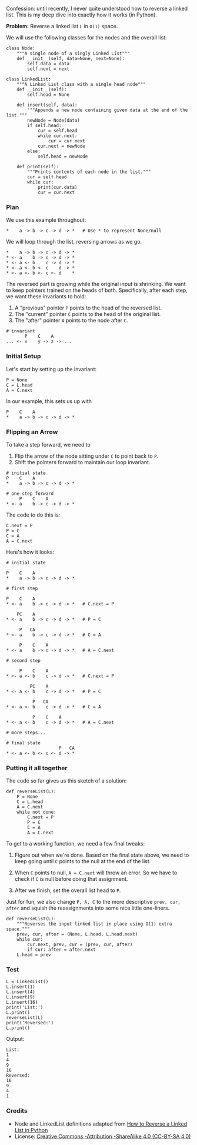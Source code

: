 Confession: until recently, I never quite understood how to reverse a linked list. This is my deep dive into exactly how it works (in Python).

**Problem:** Reverse a linked list `L` in `O(1)` space.

We will use the following classes for the nodes and the overall list:
```
class Node:
    """A single node of a singly Linked List"""
    def __init__(self, data=None, next=None): 
        self.data = data
        self.next = next

class LinkedList:
    """A Linked List class with a single head node"""
    def __init__(self):  
        self.head = None
    
    def insert(self, data):
        """Appends a new node containing given data at the end of the list."""
        newNode = Node(data)
        if self.head:
            cur = self.head
            while cur.next:
                cur = cur.next
            cur.next = newNode
        else:
            self.head = newNode
  
    def print(self):
        """Prints contents of each node in the list."""
        cur = self.head
        while cur:
            print(cur.data)
            cur = cur.next
```

### Plan

We use this example throughout:
```
*    a -> b -> c -> d -> *   # Use * to represent None/null
```
We will loop through the list, reversing arrows as we go.
```
*    a -> b -> c -> d -> *
* <- a    b -> c -> d -> *
* <- a <- b    c -> d -> *
* <- a <- b <- c    d -> *
* <- a <- b <- c <- d    *
```
The reversed part is growing while the original input is shrinking. We want to keep pointers trained on the heads of both. Specifically, after each step, we want these invariants to hold:

1. A "previous" pointer `P` points to the head of the reversed list.
2. The "current" pointer `C` points to the head of the original list.
3. The "after" pointer `A` points to the node after `C`.

```
# invariant
       P    C    A
... <- x    y -> z -> ...
```

### Initial Setup

Let's start by setting up the invariant:
```
P = None
C = L.head
A = C.next
```
In our example, this sets us up with
```
P    C    A                
*    a -> b -> c -> d -> *
```

### Flipping an Arrow
To take a step forward, we need to

1. Flip the arrow of the node sitting under `C` to point back to `P`.
2. Shift the pointers forward to maintain our loop invariant.

```
# initial state
P    C    A          
*    a -> b -> c -> d -> *

# one step forward
     P    C    A
* <- a    b -> c -> d -> *
```

The code to do this is:
```
C.next = P
P = C
C = A
A = C.next
```

Here's how it looks:
```
# initial state

P    C    A            
*    a -> b -> c -> d -> *

# first step

P    C    A
* <- a    b -> c -> d -> *   # C.next = P

    PC    A
* <- a    b -> c -> d -> *   # P = C

     P   CA
* <- a    b -> c -> d -> *   # C = A

     P    C    A
* <- a    b -> c -> d -> *   # A = C.next

# second step

     P    C    A
* <- a <- b    c -> d -> *   # C.next = P

         PC    A
* <- a <- b    c -> d -> *   # P = C

          P   CA
* <- a <- b    c -> d -> *   # C = A

          P    C    A
* <- a <- b    c -> d -> *   # A = C.next

# more steps...

# final state
                    P   CA
* <- a <- b <- c <- d -> *
```


### Putting it all together

The code so far gives us this sketch of a solution:

```
def reverseList(L):
    P = None
    C = L.head
    A = C.next
    while not done:
        C.next = P
        P = C
        C = A
        A = C.next
```

To get to a working function, we need a few final tweaks:

1. Figure out when we're done. Based on the final state above, we need to keep going until `C` points to the null at the end of the list.

2. When `C` points to null, `A = C.next` will throw an error. So we have to check if `C` is null before doing that assignment.

3. After we finish, set the overall list head to `P`.

Just for fun, we also change `P, A, C` to the more descriptive `prev, cur, after` and squish the reassignments into some nice little one-liners.

```
def reverseList(L):
    """Reverses the input linked list in place using O(1) extra space."""
    prev, cur, after = (None, L.head, L.head.next)
    while cur:
        cur.next, prev, cur = (prev, cur, after)
        if cur: after = after.next
    L.head = prev
```

### Test

```
L = LinkedList()
L.insert(1)
L.insert(4)
L.insert(9)
L.insert(16)
print('List:')
L.print()
reverseList(L)
print('Reversed:')
L.print()
```

Output:
```
List:
1
4
9
16
Reversed:
16
9
4
1
```

### Credits
- Node and LinkedList definitions adapted from [How to Reverse a Linked List in Python](https://www.educative.io/edpresso/how-to-reverse-a-linked-list-in-python)
- License: [Creative Commons -Attribution -ShareAlike 4.0 (CC-BY-SA 4.0)](https://creativecommons.org/licenses/by-sa/4.0/)


